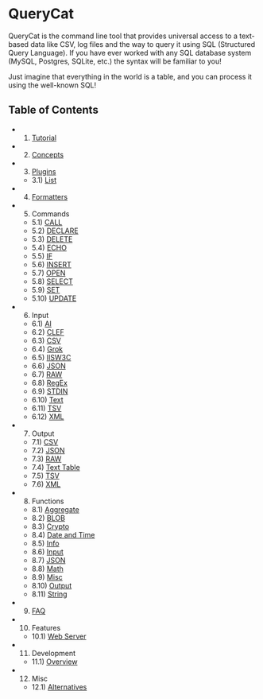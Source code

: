 # QueryCat

QueryCat is the command line tool that provides universal access to a text-based data like CSV, log files and the way to query it using SQL (Structured Query Language). If you have ever worked with any SQL database system (MySQL, Postgres, SQLite, etc.) the syntax will be familiar to you!

Just imagine that everything in the world is a table, and you can process it using the well-known SQL!

## Table of Contents

- 1) [Tutorial](tutorial.md)
- 2) [Concepts](concepts.md)
- 3) [Plugins](plugins/index.md)
    - 3.1) [List](plugins/list.md)
- 4) [Formatters](formatters.md)
- 5) Commands
    - 5.1) [CALL](commands/call.md)
    - 5.2) [DECLARE](commands/declare.md)
    - 5.3) [DELETE](commands/delete.md)
    - 5.4) [ECHO](commands/echo.md)
    - 5.5) [IF](commands/if.md)
    - 5.6) [INSERT](commands/insert.md)
    - 5.7) [OPEN](commands/open.md)
    - 5.8) [SELECT](commands/select.md)
    - 5.9) [SET](commands/set.md)
    - 5.10) [UPDATE](commands/update.md)
- 6) Input
    - 6.1) [AI](input/ai.md)
    - 6.2) [CLEF](input/clef.md)
    - 6.3) [CSV](input/csv.md)
    - 6.4) [Grok](input/grok.md)
    - 6.5) [IISW3C](input/iisw3c.md)
    - 6.6) [JSON](input/json.md)
    - 6.7) [RAW](input/raw.md)
    - 6.8) [RegEx](input/regex.md)
    - 6.9) [STDIN](input/stdin.md)
    - 6.10) [Text](input/text-line.md)
    - 6.11) [TSV](input/tsv.md)
    - 6.12) [XML](input/xml.md)
- 7) Output
    - 7.1) [CSV](output/csv.md)
    - 7.2) [JSON](output/json.md)
    - 7.3) [RAW](output/raw.md)
    - 7.4) [Text Table](output/text-table.md)
    - 7.5) [TSV](output/tsv.md)
    - 7.6) [XML](output/xml.md)
- 8) Functions
    - 8.1) [Aggregate](functions/aggregate.md)
    - 8.2) [BLOB](functions/blob.md)
    - 8.3) [Crypto](functions/crypto.md)
    - 8.4) [Date and Time](functions/datetime.md)
    - 8.5) [Info](functions/info.md)
    - 8.6) [Input](functions/input.md)
    - 8.7) [JSON](functions/json.md)
    - 8.8) [Math](functions/math.md)
    - 8.9) [Misc](functions/misc.md)
    - 8.10) [Output](functions/output.md)
    - 8.11) [String](functions/string.md)
- 9) [FAQ](faq.md)
- 10) Features
    - 10.1) [Web Server](features/web-server.md)
- 11) Development
    - 11.1) [Overview](development/index.md)
- 12) Misc
    - 12.1) [Alternatives](misc/alternatives.md)
